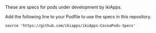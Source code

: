 These are specs for pods under development by ikiApps.

Add the following line to your Podfile to use the specs in this repository.

    source 'https://github.com/ikiapps/ikiApps-CocoaPods-Specs'
